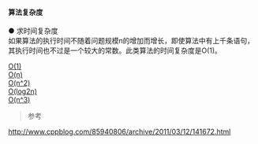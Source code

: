 #### 算法复杂度  

● 求时间复杂度  
如果算法的执行时间不随着问题规模n的增加而增长，即使算法中有上千条语句，其执行时间也不过是一个较大的常数。此类算法的时间复杂度是O(1)。  

[O(1)](ac_001.md)  
[O(n)](ac_002.md)  
[O(n^2)](ac_003.md)  
[O(log2n)](ac_004.md)  
[O(n^3)](ac_005.md)    

  
> 参考  

http://www.cppblog.com/85940806/archive/2011/03/12/141672.html  
